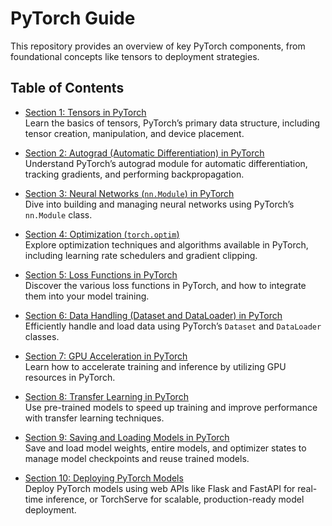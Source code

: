 # PyTorch Guide

This repository provides an overview of key PyTorch components, from foundational concepts like tensors to deployment strategies.

## Table of Contents

- [Section 1: Tensors in PyTorch](./docs/Section_1_Tensors.md)  
  Learn the basics of tensors, PyTorch’s primary data structure, including tensor creation, manipulation, and device placement.

- [Section 2: Autograd (Automatic Differentiation) in PyTorch](./docs/Section_2_Autograd.md)  
  Understand PyTorch’s autograd module for automatic differentiation, tracking gradients, and performing backpropagation.

- [Section 3: Neural Networks (`nn.Module`) in PyTorch](./docs/Section_3_Neural_Networks.md)  
  Dive into building and managing neural networks using PyTorch’s `nn.Module` class.

- [Section 4: Optimization (`torch.optim`)](./docs/Section_4_Optimization.md)  
  Explore optimization techniques and algorithms available in PyTorch, including learning rate schedulers and gradient clipping.

- [Section 5: Loss Functions in PyTorch](./docs/Section_5_Loss_Functions.md)  
  Discover the various loss functions in PyTorch, and how to integrate them into your model training.

- [Section 6: Data Handling (Dataset and DataLoader) in PyTorch](./docs/Section_6_Data_Handling.md)  
  Efficiently handle and load data using PyTorch’s `Dataset` and `DataLoader` classes.

- [Section 7: GPU Acceleration in PyTorch](./docs/Section_7_GPU_Acceleration.md)  
  Learn how to accelerate training and inference by utilizing GPU resources in PyTorch.

- [Section 8: Transfer Learning in PyTorch](./docs/Section_8_Transfer_Learning.md)  
  Use pre-trained models to speed up training and improve performance with transfer learning techniques.

- [Section 9: Saving and Loading Models in PyTorch](./docs/Section_9_Saving_Loading_Models.md)  
  Save and load model weights, entire models, and optimizer states to manage model checkpoints and reuse trained models.

- [Section 10: Deploying PyTorch Models](./docs/Section_10_Deployment/)  
Deploy PyTorch models using web APIs like Flask and FastAPI for real-time inference, or TorchServe for scalable, production-ready model deployment.
